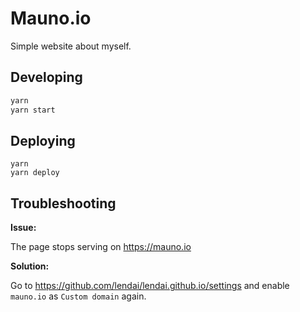 # Mauno.io

Simple website about myself.

## Developing

```sh
yarn
yarn start
```

## Deploying
```
yarn
yarn deploy
```

## Troubleshooting

**Issue:**

The page stops serving on https://mauno.io 

**Solution:**

Go to https://github.com/lendai/lendai.github.io/settings and enable `mauno.io` as `Custom domain` again. 